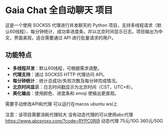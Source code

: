 # Gaia Chat 全自动聊天 项目        

这是一个使用 SOCKS5 代理进行并发聊天的 Python 项目，支持多线程请求（默认60线程）、每分钟统计、成功率进度条，并以北京时间显示日志。项目输出为中文，界面美观，适合需要通过 API 进行批量请求的用户。

## 功能特点
- **多线程并发**：默认60线程，可根据需求调整。
- **代理支持**：通过 SOCKS5 HTTP 代理访问 API。
- **每分钟统计**：统计总成功/失败次数及每分钟完成情况。
- **北京时间显示**：日志时间戳显示为北京时间（CST，UTC+8）。
- **美化输出**：使用颜色、进度条和 emoji 使输出更直观。

需要手动修改API和代理 可以运行在macos ubuntu wsl上

注意：该项目需要消耗代理较大 没有动态代理的可以使用abc代理
https://www.abcproxy.com/?code=RYPC0RI9
动态代理  75元/10G    360元/50G


